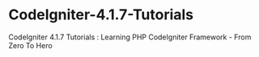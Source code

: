 # CodeIgniter-4.1.7-Tutorials
CodeIgniter 4.1.7 Tutorials : Learning PHP CodeIgniter Framework - From Zero To Hero
